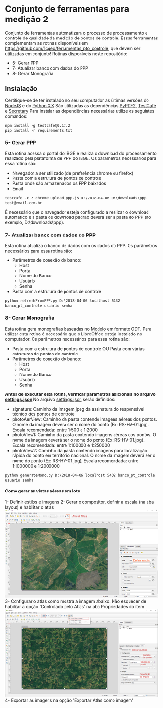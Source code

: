 # Conjunto de ferramentas para medição 2
Conjunto de ferramentas automatizam o processo de processamento e controle de qualidade da medição de pontos de controle.
Essas ferramentas complementam as rotinas disponíveis em https://github.com/1cgeo/ferramentas_pto_controle, que devem ser utilizadas em conjunto!
Rotinas disponíveis neste repositório:
* 5- Gerar PPP
* 7- Atualizar banco com dados do PPP
* 8- Gerar Monografia

## Instalação
Certifique-se de ter instalado no seu computador as últimas versões do [NodeJS](https://nodejs.org/en/download/) e do [Python 3.X](https://www.python.org/downloads/)
São utilizadas as dependências [PyPDF2](https://github.com/mstamy2/PyPDF2), [TestCafé](https://github.com/DevExpress/testcafe) e [Secretary](https://github.com/christopher-ramirez/secretary)
Para instalar as dependências necessárias utilize os seguintes comandos:
```
npm install -g testcafe@0.17.2
pip install -r requirements.txt
```

### 5- Gerar PPP
Esta rotina acessa o portal do IBGE e realiza o download do processamento realizado pela plataforma de PPP do IBGE.
Os parâmetros necessários para essa rotina são:
* Navegador a ser utilizado (de preferência chrome ou firefox)
* Pasta com a estrutura de pontos de controle
* Pasta onde são armazenados os PPP baixados
* Email
```
testcafe -c 3 chrome upload_ppp.js D:\2018-04-06 D:\downloads\ppp test@email.com.br
```
É necessário que o navegador esteja configurado a realizar o download automático e a pasta de download padrão deverá ser a pasta do PPP (no exemplo, D:\downloads\ppp).

### 7- Atualizar banco com dados do PPP
Esta rotina atualiza o banco de dados com os dados do PPP.
Os parâmetros necessários para essa rotina são:
* Parâmetros de conexão do banco:
    * Host
    * Porta
    * Nome do Banco
    * Usuário
    * Senha
* Pasta com a estrutura de pontos de controle
```
python refreshFromPPP.py D:\2018-04-06 localhost 5432 banco_pt_controle usuario senha
```

### 8- Gerar Monografia
Esta rotina gera monografias baseadas no [Modelo](modelo.odt) em formato ODT.
Para utilizar esta rotina é necessário que o LibreOffice esteja instalado no computador.
Os parâmetros necessários para essa rotina são:
* Pasta com a estrutura de pontos de controle OU Pasta com várias estruturas de pontos de controle
* Parâmetros de conexão do banco:
    * Host
    * Porta
    * Nome do Banco
    * Usuário
    * Senha

**Antes de executar esta rotina, verificar parâmetros adicionais no arquivo [settings.json](generateMono/settings.json)**
No arquivo [settings.json](generateMono/settings.json) serão definidos:
* signature: Caminho da imagem jpeg da assinatura do responsável técnico dos pontos de controle
* photoAerView: Caminho da pasta contendo imagens aéreas dos pontos. O nome da imagem deverá ser o nome do ponto (Ex: RS-HV-01.jpg). Escala recomendada: entre 1:500 e 1:2000
* photoView1: Caminho da pasta contendo imagens aéreas dos pontos. O nome da imagem deverá ser o nome do ponto (Ex: RS-HV-01.jpg). Escala recomendada: entre 1:100000 e 1:250000
* photoView2: Caminho da pasta contendo imagens para localização rápida do ponto em território nacional. O nome da imagem deverá ser o nome do ponto (Ex: RS-HV-01.jpg). Escala recomendada: entre 1:1000000 e 1:2000000
```
python generateMono.py D:\2018-04-06 localhost 5432 banco_pt_controle usuario senha
```

#### Como gerar as vistas aéreas em lote
1- Definir estilos e imagens
2- Gerar o compositor, definir a escala (na aba layout) e habilitar o atlas
![Imagem1](readme/Img1.png)
3- Configurar o atlas como mostra a imagem abaixo. Não esquecer de habilitar a opção 'Controlado pelo Atlas' na aba Propriedades do item
![Imagem2](readme/Img2.png)
4- Exportar as imagens na opção 'Exportar Atlas como imagem' 
